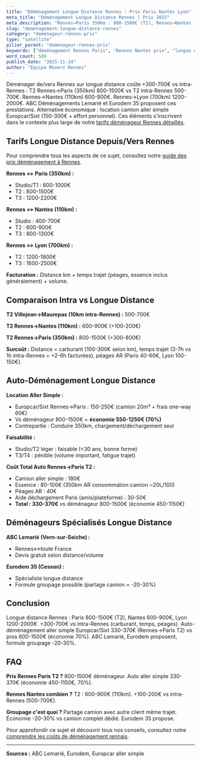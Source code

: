 ```yaml
---
title: "Déménagement Longue Distance Rennes : Prix Paris Nantes Lyon"
meta_title: "Déménagement Longue Distance Rennes | Prix 2025"
meta_description: "Rennes→Paris 350km : 800-1500€ (T2), Rennes→Nantes 110km : 600-900€. +300-700€ vs intra-Rennes. ABC Lemarié, Eurodem proposent. Aller simple camion option."
slug: "demenagement-longue-distance-rennes"
category: "demenageur-rennes-prix"
type: "satellite"
pilier_parent: "demenageur-rennes-prix"
keywords: ["déménagement Rennes Paris", "Rennes Nantes prix", "longue distance Rennes"]
word_count: 580
publish_date: "2025-11-24"
author: "Équipe Moverz Rennes"
---
```


Déménager de/vers Rennes sur longue distance coûte +300-700€ vs intra-Rennes : T2 Rennes→Paris (350km) 800-1500€ vs T2 intra-Rennes 500-700€. Rennes→Nantes (110km) 600-900€. Rennes→Lyon (700km) 1200-2000€. ABC Déménagements Lemarié et Eurodem 35 proposent ces prestations. Alternative économique : location camion aller simple Europcar/Sixt (150-300€ + effort personnel). Ces éléments s'inscrivent dans le contexte plus large de notre [tarifs déménageur Rennes détaillés](/blog/demenagement-rennes/demenageur-rennes-prix).

## Tarifs Longue Distance Depuis/Vers Rennes

Pour comprendre tous les aspects de ce sujet, consultez notre [guide des prix déménagement à Rennes](/blog/demenagement-rennes/demenageur-rennes-prix).

**Rennes ↔ Paris (350km) :**
- Studio/T1 : 600-1000€
- T2 : 800-1500€
- T3 : 1200-2200€

**Rennes ↔ Nantes (110km) :**
- Studio : 400-700€
- T2 : 600-900€
- T3 : 800-1300€

**Rennes ↔ Lyon (700km) :**
- T2 : 1200-1800€
- T3 : 1600-2500€

**Facturation :** Distance km + temps trajet (péages, essence inclus généralement) + volume.

## Comparaison Intra vs Longue Distance

**T2 Villejean→Maurepas (10km intra-Rennes) :** 500-700€

**T2 Rennes→Nantes (110km) :** 600-900€ (+100-200€)

**T2 Rennes→Paris (350km) :** 800-1500€ (+300-800€)

**Surcoût :** Distance = carburant (100-300€ selon km), temps trajet (3-7h vs 1h intra-Rennes = +2-6h facturées), péages AR (Paris 40-60€, Lyon 100-150€).

## Auto-Déménagement Longue Distance

**Location Aller Simple :**
- Europcar/Sixt Rennes→Paris : 150-250€ (camion 20m³ + frais one-way 60€)
- Vs déménageur 800-1500€ = **économie 550-1250€ (70%)**
- Contrepartie : Conduire 350km, chargement/déchargement seul

**Faisabilité :**
- Studio/T2 léger : faisable (<30 ans, bonne forme)
- T3/T4 : pénible (volume important, fatigue trajet)

**Coût Total Auto Rennes→Paris T2 :**
- Camion aller simple : 180€
- Essence : 80-100€ (350km AR consommation camion ~20L/100)
- Péages AR : 40€
- Aide déchargement Paris (amis/plateforme) : 30-50€
- **Total : 330-370€** vs déménageur 800-1500€ (économie 450-1150€)

## Déménageurs Spécialisés Longue Distance

**ABC Lemarié (Vern-sur-Seiche) :**
- Rennes↔toute France
- Devis gratuit selon distance/volume

**Eurodem 35 (Cesson) :**
- Spécialiste longue distance
- Formule groupage possible (partage camion = -20-30%)

## Conclusion

Longue distance Rennes : Paris 800-1500€ (T2), Nantes 600-900€, Lyon 1200-2000€. +300-700€ vs intra-Rennes (carburant, temps, péages). Auto-déménagement aller simple Europcar/Sixt 330-370€ (Rennes→Paris T2) vs pros 800-1500€ (économie 70%). ABC Lemarié, Eurodem proposent, formule groupage -20-30%.

## FAQ

**Prix Rennes Paris T2 ?**
800-1500€ déménageur. Auto aller simple 330-370€ (économie 450-1150€, 70%).

**Rennes Nantes combien ?**
T2 : 600-900€ (110km). +100-200€ vs intra-Rennes (500-700€).

**Groupage c'est quoi ?**
Partage camion avec autre client même trajet. Économie -20-30% vs camion complet dédié. Eurodem 35 propose.

Pour approfondir ce sujet et découvrir tous nos conseils, consultez notre [comprendre les coûts de déménagement rennais](/blog/demenagement-rennes/demenageur-rennes-prix).

---
**Sources :** ABC Lemarié, Eurodem, Europcar aller simple

